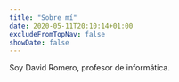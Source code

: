 ```yaml
---
title: "Sobre mí"
date: 2020-05-11T20:10:14+01:00
excludeFromTopNav: false
showDate: false
---
```

Soy David Romero, profesor de informática.
